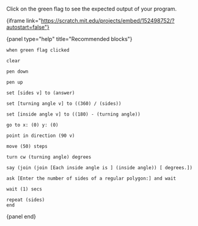 Click on the green flag to see the expected output of your program.

{iframe link="https://scratch.mit.edu/projects/embed/152498752/?autostart=false"}

{panel type="help" title="Recommended blocks"}

```scratch:split:random
when green flag clicked
```

```scratch:split:random
clear

pen down

pen up
```

```scratch:split:random
set [sides v] to (answer)

set [turning angle v] to ((360) / (sides))

set [inside angle v] to ((180) - (turning angle))
```

```scratch:split:random
go to x: (0) y: (0)

point in direction (90 v)

move (50) steps

turn cw (turning angle) degrees
```

```scratch:split:random
say (join (join [Each inside angle is ] (inside angle)) [ degrees.])
```

```scratch:split:random
ask [Enter the number of sides of a regular polygon:] and wait
```

```scratch:split:random
wait (1) secs

repeat (sides)
end
```

{panel end}
